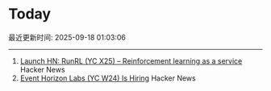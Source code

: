 # Today

最近更新时间: 2025-09-18 01:03:06

--- 
1. [Launch HN: RunRL (YC X25) – Reinforcement learning as a service](https://runrl.com) Hacker News
2. [Event Horizon Labs (YC W24) Is Hiring](https://www.ycombinator.com/companies/event-horizon-labs/jobs/U6oyyKZ-founding-engineer-at-event-horizon-labs) Hacker News

